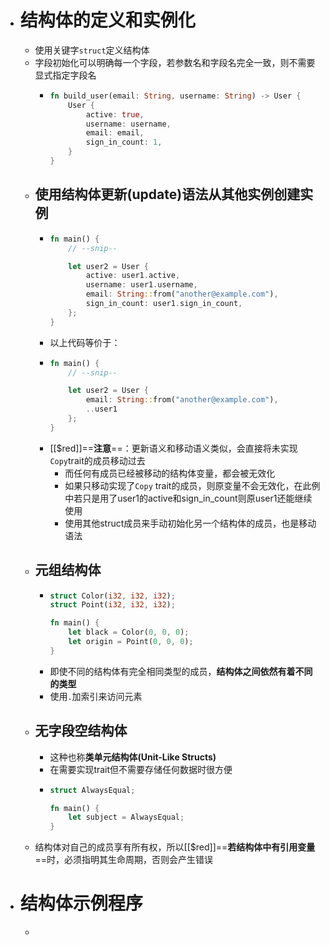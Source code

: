 - # 结构体的定义和实例化
	- 使用关键字``struct``定义结构体
	- 字段初始化可以明确每一个字段，若参数名和字段名完全一致，则不需要显式指定字段名
		- ```rust
		  fn build_user(email: String, username: String) -> User {
		      User {
		          active: true,
		          username: username,
		          email: email,
		          sign_in_count: 1,
		      }
		  }
		  ```
	- ## 使用结构体更新(update)语法从其他实例创建实例
		- ```rust
		  fn main() {
		      // --snip--
		  
		      let user2 = User {
		          active: user1.active,
		          username: user1.username,
		          email: String::from("another@example.com"),
		          sign_in_count: user1.sign_in_count,
		      };
		  }
		  ```
		- 以上代码等价于：
		- ```rust
		  fn main() {
		      // --snip--
		  
		      let user2 = User {
		          email: String::from("another@example.com"),
		          ..user1
		      };
		  }
		  ```
		- [[$red]]==**注意**==：更新语义和移动语义类似，会直接将未实现``Copy``trait的成员移动过去
			- 而任何有成员已经被移动的结构体变量，都会被无效化
			- 如果只移动实现了``Copy`` trait的成员，则原变量不会无效化，在此例中若只是用了user1的active和sign_in_count则原user1还能继续使用
			- 使用其他struct成员来手动初始化另一个结构体的成员，也是移动语法
	- ## 元组结构体
		- ```rust
		  struct Color(i32, i32, i32);
		  struct Point(i32, i32, i32);
		  
		  fn main() {
		      let black = Color(0, 0, 0);
		      let origin = Point(0, 0, 0);
		  }
		  ```
		- 即使不同的结构体有完全相同类型的成员，**结构体之间依然有着不同的类型**
		- 使用``.``加索引来访问元素
	- ## 无字段空结构体
		- 这种也称**类单元结构体(Unit-Like Structs)**
		- 在需要实现trait但不需要存储任何数据时很方便
		- ```rust
		  struct AlwaysEqual;
		  
		  fn main() {
		      let subject = AlwaysEqual;
		  }
		  ```
	- 结构体对自己的成员享有所有权，所以[[$red]]==**若结构体中有引用变量**==时，必须指明其生命周期，否则会产生错误
- # 结构体示例程序
	-